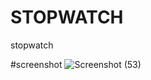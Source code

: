 
# STOPWATCH
 stopwatch

#screenshot
![Screenshot (53)](https://github.com/Anm0lgarg/STOPWATCH/assets/104206763/315a5156-3d9a-4231-81a2-0e8ab5635e65)
